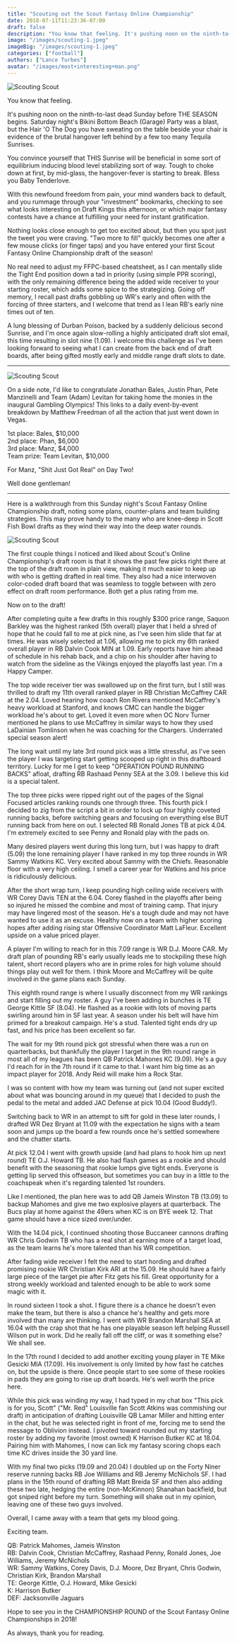 ```yaml
---
title: "Scouting out the Scout Fantasy Online Championship"
date: 2018-07-11T11:23:36-07:00
draft: false
description: "You know that feeling. It's pushing noon on the ninth-to-last dead Sunday before THE SEASON begins."
image: "/images/scouting-1.jpeg"
imageBig: "/images/scouting-1.jpeg"
categories: ["football"]
authors: ["Lance Turbes"]
avatar: "/images/most+interesting+man.png"
---
```


![Scouting Scout](/images/scouting-1.jpeg)

You know that feeling.

It's pushing noon on the ninth-to-last dead Sunday before THE SEASON begins. Saturday night's Bikini Bottom Beach (Garage) Party was a blast, but the Hair 'O The Dog you have sweating on the table beside your chair is evidence of the brutal hangover left behind by a few too many Tequila Sunrises.

You convince yourself that THIS Sunrise will be beneficial in some sort of equilibrium inducing blood level stabilizing sort of way. Tough to choke down at first, by mid-glass, the hangover-fever is starting to break. Bless you Baby Tenderlove.

With this newfound freedom from pain, your mind wanders back to default, and you rummage through your "investment" bookmarks, checking to see what looks interesting on Draft Kings this afternoon, or which major fantasy contests have a chance at fulfilling your need for instant gratification.

Nothing looks close enough to get too excited about, but then you spot just the tweet you were craving. "Two more to fill" quickly becomes one after a few mouse clicks (or finger taps) and you have entered your first Scout Fantasy Online Championship draft of the season!

No real need to adjust my FFPC-based cheatsheet, as I can mentally slide the Tight End position down a tad in priority (using simple PPR scoring), with the only remaining difference being the added wide receiver to your starting roster, which adds some spice to the strategizing. Going off memory, I recall past drafts gobbling up WR's early and often with the forcing of three starters, and I welcome that trend as I lean RB's early nine times out of ten.

A lung blessing of Durban Poison, backed by a suddenly delicious second Sunrise, and I'm once again slow-rolling a highly anticipated draft slot email, this time resulting in slot nine (1.09). I welcome this challenge as I've been looking forward to seeing what I can create from the back end of draft boards, after being gifted mostly early and middle range draft slots to date.

---

![Scouting Scout](/images/scouting-2.jpg)

On a side note, I'd like to congratulate Jonathan Bales, Justin Phan, Pete Manzinelli and Team (Adam) Levitan for taking home the monies in the inaugural Gambling Olympics! This links to a daily event-by-event breakdown by Matthew Freedman of all the action that just went down in Vegas.

1st place: Bales, $10,000  
2nd place: Phan, $6,000  
3rd place: Manz, $4,000  
Team prize: Team Levitan, $10,000

For Manz, "Shit Just Got Real" on Day Two!

Well done gentleman!

---

Here is a walkthrough from this Sunday night's Scout Fantasy Online Championship draft, noting some plans, counter-plans and team building strategies. This may prove handy to the many who are knee-deep in Scott Fish Bowl drafts as they wind their way into the deep water rounds.

![Scouting Scout](/images/scouting-3.jpg)

The first couple things I noticed and liked about Scout's Online Championship's draft room is that it shows the past few picks right there at the top of the draft room in plain view, making it much easier to keep up with who is getting drafted in real time. They also had a nice interwoven color-coded draft board that was seamless to toggle between with zero effect on draft room performance. Both get a plus rating from me.

Now on to the draft!

After completing quite a few drafts in this roughly $300 price range, Saquon Barkley was the highest ranked (5th overall) player that I held a shred of hope that he could fall to me at pick nine, as I've seen him slide that far at times. He was wisely selected at 1.06, allowing me to pick my 6th ranked overall player in RB Dalvin Cook MIN at 1.09. Early reports have him ahead of schedule in his rehab back, and a chip on his shoulder after having to watch from the sideline as the Vikings enjoyed the playoffs last year. I'm a Happy Camper.

The top wide receiver tier was swallowed up on the first turn, but I still was thrilled to draft my 11th overall ranked player in RB Christian McCaffrey CAR at the 2.04. Loved hearing how coach Ron Rivera mentioned McCaffrey's heavy workload at Stanford, and knows CMC can handle the bigger workload he's about to get. Loved it even more when OC Norv Turner mentioned he plans to use McCaffrey in similar ways to how they used LaDainian Tomlinson when he was coaching for the Chargers. Underrated special season alert!

The long wait until my late 3rd round pick was a little stressful, as I've seen the player I was targeting start getting scooped up right in this draftboard territory. Lucky for me I get to keep "OPERATION POUND RUNNING BACKS" afloat, drafting RB Rashaad Penny SEA at the 3.09. I believe this kid is a special talent.

The top three picks were ripped right out of the pages of the Signal Focused articles ranking rounds one through three. This fourth pick I decided to zig from the script a bit in order to lock up four highly coveted running backs, before switching gears and focusing on everything else BUT running back from here on out. I selected RB Ronald Jones TB at pick 4.04. I'm extremely excited to see Penny and Ronald play with the pads on.

Many desired players went during this long turn, but I was happy to draft (5.09) the lone remaining player I have ranked in my top three rounds in WR Sammy Watkins KC. Very excited about Sammy with the Chiefs. Reasonable floor with a very high ceiling. I smell a career year for Watkins and his price is ridiculously delicious.

After the short wrap turn, I keep pounding high ceiling wide receivers with WR Corey Davis TEN at the 6.04. Corey flashed in the playoffs after being so injured he missed the combine and most of training camp. That injury may have lingered most of the season. He's a tough dude and may not have wanted to use it as an excuse. Healthy now on a team with higher scoring hopes after adding rising star Offensive Coordinator Matt LaFleur. Excellent upside on a value priced player.

A player I'm willing to reach for in this 7.09 range is WR D.J. Moore CAR. My draft plan of pounding RB's early usually leads me to stockpiling these high talent, short record players who are in prime roles for high volume should things play out well for them. I think Moore and McCaffrey will be quite involved in the game plans each Sunday.

This eighth round range is where I usually disconnect from my WR rankings and start filling out my roster. A guy I've been adding in bunches is TE George Kittle SF (8.04). He flashed as a rookie with lots of moving parts swirling around him in SF last year. A season under his belt will have him primed for a breakout campaign. He's a stud. Talented tight ends dry up fast, and his price has been excellent so far.

The wait for my 9th round pick got stressful when there was a run on quarterbacks, but thankfully the player I target in the 9th round range in most all of my leagues has been QB Patrick Mahones KC (9.09). He's a guy I'd reach for in the 7th round if it came to that. I want him big time as an impact player for 2018. Andy Reid will make him a Rock Star.

I was so content with how my team was turning out (and not super excited about what was bouncing around in my queue) that I decided to push the pedal to the metal and added JAC Defense at pick 10.04 (Good Buddy!).

Switching back to WR in an attempt to sift for gold in these later rounds, I drafted WR Dez Bryant at 11.09 with the expectation he signs with a team soon and jumps up the board a few rounds once he's settled somewhere and the chatter starts.

At pick 12.04 I went with growth upside (and had plans to hook him up next round) TE O.J. Howard TB. He also had flash games as a rookie and should benefit with the seasoning that rookie lumps give tight ends. Everyone is getting lip served this offseason, but sometimes you can buy in a little to the coachspeak when it's regarding talented 1st rounders.

Like I mentioned, the plan here was to add QB Jameis Winston TB (13.09) to backup Mahomes and give me two explosive players at quarterback. The Bucs play at home against the 49ers when KC is on BYE week 12. That game should have a nice sized over/under.

With the 14.04 pick, I continued shooting those Buccaneer cannons drafting WR Chris Godwin TB who has a real shot at earning more of a target load, as the team learns he's more talented than his WR competition.

After fading wide receiver I felt the need to start hording and drafted promising rookie WR Christian Kirk ARI at the 15.09. He should have a fairly large piece of the target pie after Fitz gets his fill. Great opportunity for a strong weekly workload and talented enough to be able to work some magic with it.

In round sixteen I took a shot. I figure there is a chance he doesn't even make the team, but there is also a chance he's healthy and gets more involved than many are thinking. I went with WR Brandon Marshall SEA at 16.04 with the crap shot that he has one playable season left helping Russell Wilson put in work. Did he really fall off the cliff, or was it something else? We shall see.

In the 17th round I decided to add another exciting young player in TE Mike Gesicki MIA (17.09). His involvement is only limited by how fast he catches on, but the upside is there. Once people start to see some of these rookies in pads they are going to rise up draft boards. He's well worth the price here.

While this pick was winding my way, I had typed in my chat box "This pick is for you, Scott" ("Mr. Red" Louisville fan Scott Atkins was commishing our draft) in anticipation of drafting Louisville QB Lamar Miller and hitting enter in the chat, but he was selected right in front of me, forcing me to send the message to Oblivion instead. I pivoted toward rounded out my starting roster by adding my favorite (most owned) K Harrison Butker KC at 18.04. Pairing him with Mahomes, I now can lick my fantasy scoring chops each time KC drives inside the 30 yard line.

With my final two picks (19.09 and 20.04) I doubled up on the Forty Niner reserve running backs RB Joe Williams and RB Jeremy McNichols SF. I had plans in the 15th round of drafting RB Matt Breida SF and then also adding these two late, hedging the entire (non-McKinnon) Shanahan backfield, but got sniped right before my turn. Something will shake out in my opinion, leaving one of these two guys involved.

Overall, I came away with a team that gets my blood going.

Exciting team.

QB: Patrick Mahomes, Jameis Winston  
RB: Dalvin Cook, Christian McCaffrey, Rashaad Penny, Ronald Jones, Joe Williams, Jeremy McNichols  
WR: Sammy Watkins, Corey Davis, D.J. Moore, Dez Bryant, Chris Godwin, Christian Kirk, Brandon Marshall  
TE: George Kittle, O.J. Howard, Mike Gesicki  
K: Harrison Butker  
DEF: Jacksonville Jaguars

Hope to see you in the CHAMPIONSHIP ROUND of the Scout Fantasy Online Championships in 2018!

As always, thank you for reading.
